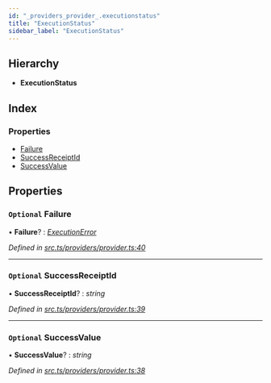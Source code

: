 ```yaml
---
id: "_providers_provider_.executionstatus"
title: "ExecutionStatus"
sidebar_label: "ExecutionStatus"
---
```


## Hierarchy

* **ExecutionStatus**

## Index

### Properties

* [Failure](_providers_provider_.executionstatus.md#optional-failure)
* [SuccessReceiptId](_providers_provider_.executionstatus.md#optional-successreceiptid)
* [SuccessValue](_providers_provider_.executionstatus.md#optional-successvalue)

## Properties

### `Optional` Failure

• **Failure**? : *[ExecutionError](_providers_provider_.executionerror.md)*

*Defined in [src.ts/providers/provider.ts:40](https://github.com/nearprotocol/nearlib/blob/de49029/src.ts/providers/provider.ts#L40)*

___

### `Optional` SuccessReceiptId

• **SuccessReceiptId**? : *string*

*Defined in [src.ts/providers/provider.ts:39](https://github.com/nearprotocol/nearlib/blob/de49029/src.ts/providers/provider.ts#L39)*

___

### `Optional` SuccessValue

• **SuccessValue**? : *string*

*Defined in [src.ts/providers/provider.ts:38](https://github.com/nearprotocol/nearlib/blob/de49029/src.ts/providers/provider.ts#L38)*
